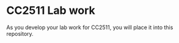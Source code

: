 CC2511 Lab work
===

As you develop your lab work for CC2511, you will place it into this repository.
